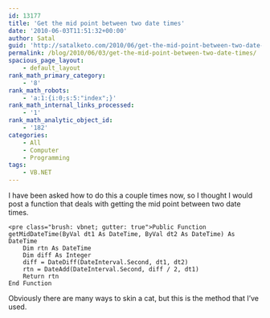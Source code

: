 ```yaml
---
id: 13177
title: 'Get the mid point between two date times'
date: '2010-06-03T11:51:32+00:00'
author: Satal
guid: 'http://satalketo.com/2010/06/get-the-mid-point-between-two-date-times/'
permalink: /blog/2010/06/03/get-the-mid-point-between-two-date-times/
spacious_page_layout:
    - default_layout
rank_math_primary_category:
    - '8'
rank_math_robots:
    - 'a:1:{i:0;s:5:"index";}'
rank_math_internal_links_processed:
    - '1'
rank_math_analytic_object_id:
    - '182'
categories:
    - All
    - Computer
    - Programming
tags:
    - VB.NET
---
```


I have been asked how to do this a couple times now, so I thought I would post a function that deals with getting the mid point between two date times.

```
<pre class="brush: vbnet; gutter: true">Public Function getMidDateTime(ByVal dt1 As DateTime, ByVal dt2 As DateTime) As DateTime
    Dim rtn As DateTime
    Dim diff As Integer
    diff = DateDiff(DateInterval.Second, dt1, dt2)
    rtn = DateAdd(DateInterval.Second, diff / 2, dt1)
    Return rtn
End Function
```

Obviously there are many ways to skin a cat, but this is the method that I’ve used.